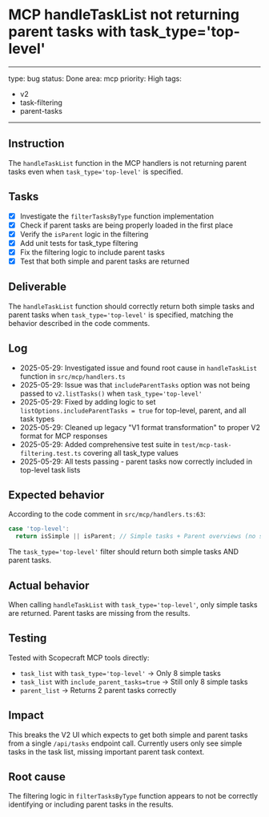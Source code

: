 # MCP handleTaskList not returning parent tasks with task_type='top-level'

---
type: bug
status: Done
area: mcp
priority: High
tags:
  - v2
  - task-filtering
  - parent-tasks
---


## Instruction
The `handleTaskList` function in the MCP handlers is not returning parent tasks even when `task_type='top-level'` is specified.

## Tasks
- [x] Investigate the `filterTasksByType` function implementation
- [x] Check if parent tasks are being properly loaded in the first place
- [x] Verify the `isParent` logic in the filtering
- [x] Add unit tests for task_type filtering
- [x] Fix the filtering logic to include parent tasks
- [x] Test that both simple and parent tasks are returned

## Deliverable
The `handleTaskList` function should correctly return both simple tasks and parent tasks when `task_type='top-level'` is specified, matching the behavior described in the code comments.

## Log

- 2025-05-29: Investigated issue and found root cause in `handleTaskList` function in `src/mcp/handlers.ts`
- 2025-05-29: Issue was that `includeParentTasks` option was not being passed to `v2.listTasks()` when `task_type='top-level'`
- 2025-05-29: Fixed by adding logic to set `listOptions.includeParentTasks = true` for top-level, parent, and all task types
- 2025-05-29: Cleaned up legacy "V1 format transformation" to proper V2 format for MCP responses
- 2025-05-29: Added comprehensive test suite in `test/mcp-task-filtering.test.ts` covering all task_type values
- 2025-05-29: All tests passing - parent tasks now correctly included in top-level task lists

## Expected behavior
According to the code comment in `src/mcp/handlers.ts:63`:
```typescript
case 'top-level':
  return isSimple || isParent; // Simple tasks + Parent overviews (no subtasks)
```

The `task_type='top-level'` filter should return both simple tasks AND parent tasks.

## Actual behavior
When calling `handleTaskList` with `task_type='top-level'`, only simple tasks are returned. Parent tasks are missing from the results.

## Testing
Tested with Scopecraft MCP tools directly:
- `task_list` with `task_type='top-level'` → Only 8 simple tasks
- `task_list` with `include_parent_tasks=true` → Still only 8 simple tasks
- `parent_list` → Returns 2 parent tasks correctly

## Impact
This breaks the V2 UI which expects to get both simple and parent tasks from a single `/api/tasks` endpoint call. Currently users only see simple tasks in the task list, missing important parent task context.

## Root cause
The filtering logic in `filterTasksByType` function appears to not be correctly identifying or including parent tasks in the results.
